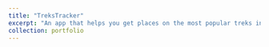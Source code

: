 ```yaml
---
title: "TreksTracker"
excerpt: "An app that helps you get places on the most popular treks in New Zealand.<br/><img src='/images/TreksTracker.jpeg'>"
collection: portfolio
---
```


